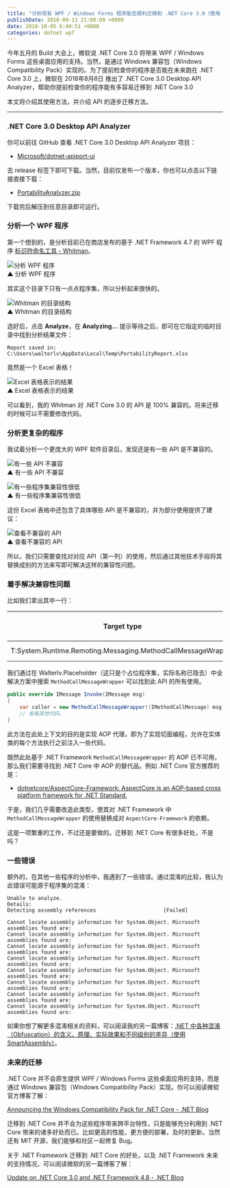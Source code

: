 ```yaml
---
title: "分析现有 WPF / Windows Forms 程序能否顺利迁移到 .NET Core 3.0（使用 .NET Core 3.0 Desktop API Analyzer ）"
publishDate: 2018-09-13 21:00:09 +0800
date: 2018-10-05 6:40:51 +0800
categories: dotnet wpf
---
```


今年五月的 Build 大会上，微软说 .NET Core 3.0 将带来 WPF / Windows Forms 这些桌面应用的支持。当然，是通过 Windows 兼容包（Windows Compatibility Pack）实现的。为了提前检查你的程序是否能在未来跑在 .NET Core 3.0 上，微软在 2018年8月8日 推出了 .NET Core 3.0 Desktop API Analyzer，帮助你提前检查你的程序能有多容易迁移到 .NET Core 3.0 

本文将介绍其使用方法，并介绍 API 的逐步迁移方法。

---

<div id="toc"></div>

### .NET Core 3.0 Desktop API Analyzer

你可以前往 GitHub 查看 .NET Core 3.0 Desktop API Analyzer 项目：

- [Microsoft/dotnet-apiport-ui](https://github.com/Microsoft/dotnet-apiport-ui)

去 release 标签下即可下载。当然，目前仅发布一个版本，你也可以点击以下链接直接下载：

- [PortabilityAnalyzer.zip](https://github.com/Microsoft/dotnet-apiport-ui/releases)

下载完后解压到任意目录即可运行。

### 分析一个 WPF 程序

第一个想到的，是分析目前已在商店发布的基于 .NET Framework 4.7 的 WPF 程序 [标识符命名工具 - Whitman](ms-windows-store://pdp/?productid=9P8LNZRNJX85)。

![分析 WPF 程序](/static/posts/2018-09-13-20-21-36.png)  
▲ 分析 WPF 程序

其实这个目录下只有一点点程序集，所以分析起来很快的。

![Whitman 的目录结构](/static/posts/2018-09-13-20-22-46.png)  
▲ Whitman 的目录结构

选好后，点击 **Analyze**，在 **Analyzing...** 提示等待之后，即可在它指定的临时目录中找到分析结果文件：

```
Report saved in: 
C:\Users\walterlv\AppData\Local\Temp\PortabilityReport.xlsx
```

竟然是一个 Excel 表格！

![Excel 表格表示的结果](/static/posts/2018-09-13-20-25-13.png)  
▲ Excel 表格表示的结果

可以看到，我的 Whitman 对 .NET Core 3.0 的 API 是 100% 兼容的。将来迁移的时候可以不需要修改代码。

### 分析更复杂的程序

我试着分析一个更庞大的 WPF 软件目录后，发现还是有一些 API 是不兼容的。

![有一些 API 不兼容](/static/posts/2018-09-13-20-37-24.png)  
▲ 有一些 API 不兼容

![有一些程序集兼容性很低](/static/posts/2018-09-13-20-39-08.png)  
▲ 有一些程序集兼容性很低

这份 Excel 表格中还包含了具体哪些 API 是不兼容的，并为部分使用提供了建议：

![查看不兼容的 API](/static/posts/2018-09-13-20-43-07.png)  
▲ 查看不兼容的 API

所以，我们只需要查找对对应 API（第一列）的使用，然后通过其他技术手段将其替换成别的方法来写即可解决这样的兼容性问题。

### 着手解决兼容性问题

比如我们拿出其中一行：

Target type | Target member | Header for assembly name entries | .NET Core | Recommended changes
-|-|-|-|-
T:System.Runtime.Remoting.Messaging.MethodCallMessageWrapper | T:System.Runtime.Remoting.Messaging.MethodCallMessageWrapper | Walterlv.Placeholder | Not supported | Remove usage.

我们通过在 Walterlv.Placeholder（这只是个占位程序集，实际名称已隐去）中全解决方案中搜索 `MethodCallMessageWrapper` 可以找到此 API 的所有使用。

```csharp
public override IMessage Invoke(IMessage msg)
{
    var caller = new MethodCallMessageWrapper((IMethodCallMessage) msg);
    // 省略其他代码。
}
```

此方法在此处上下文的目的是实现 AOP 代理，即为了实现切面编程，允许在实体类的每个方法执行之前注入一些代码。

既然此处基于 .NET Framework `MethodCallMessageWrapper` 的 AOP 已不可用，那么我们需要寻找到 .NET Core 中 AOP 的替代品。例如 .NET Core 官方推荐的是：

- [dotnetcore/AspectCore-Framework: AspectCore is an AOP-based cross platform framework for .NET Standard.](https://github.com/dotnetcore/AspectCore-Framework)

于是，我们几乎需要改造此类型，使其对 .NET Framework 中 `MethodCallMessageWrapper` 的使用替换成对 `AspectCore-Framework` 的依赖。

这是一项繁重的工作，不过还是要做的。迁移到 .NET Core 有很多好处，不是吗？

### 一些错误

额外的，在其他一些程序的分析中，我遇到了一些错误。通过混淆的比较，我认为此错误可能源于程序集的混淆：

```
Unable to analyze.
Details:
Detecting assembly references                      [Failed]

Cannot locate assembly information for System.Object. Microsoft assemblies found are:
Cannot locate assembly information for System.Object. Microsoft assemblies found are:
Cannot locate assembly information for System.Object. Microsoft assemblies found are:
Cannot locate assembly information for System.Object. Microsoft assemblies found are:
Cannot locate assembly information for System.Object. Microsoft assemblies found are:
Cannot locate assembly information for System.Object. Microsoft assemblies found are:
Cannot locate assembly information for System.Object. Microsoft assemblies found are:
Cannot locate assembly information for System.Object. Microsoft assemblies found are:
```

如果你想了解更多混淆相关的资料，可以阅读我的另一篇博客：[.NET 中各种混淆（Obfuscation）的含义、原理、实际效果和不同级别的差异（使用 SmartAssembly）](/post/obfuscation-configurations-of-smart-assembly.html)。

### 未来的迁移

.NET Core 并不会原生提供 WPF / Windows Forms 这些桌面应用的支持，而是通过 Windows 兼容包（Windows Compatibility Pack）实现。你可以阅读微软官方博客了解：

[Announcing the Windows Compatibility Pack for .NET Core - .NET Blog](https://blogs.msdn.microsoft.com/dotnet/2017/11/16/announcing-the-windows-compatibility-pack-for-net-core/)

迁移到 .NET Core 并不会为这些程序带来跨平台特性，只是能够充分利用到 .NET Core 带来的诸多好处而已。比如更高的性能，更方便的部署，及时的更新。当然还有 MIT 开源，我们能够和社区一起修复 Bug。

关于 .NET Framework 迁移到 .NET Core 的好处，以及 .NET Framework 未来的支持情况，可以阅读微软的另一篇博客了解：

[Update on .NET Core 3.0 and .NET Framework 4.8 - .NET Blog](https://blogs.msdn.microsoft.com/dotnet/2018/10/04/update-on-net-core-3-0-and-net-framework-4-8/)
